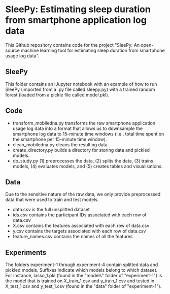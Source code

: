# SleePy: Estimating sleep duration from smartphone application log data

This Github repository contains code for the project "SleePy: An open-source machine learning tool for estimating sleep duration from smartphone usage log data". 

## SleePy
This folder contains an iJupyter notebook with an example of how to run SleePy (imported from a .py file called sleepy.py) with a trained random forest (loaded from a pickle file called model.pkl).

## Code
- transform_mobiledna.py transforms the raw smartphone application usage log data into a format that allows us to downsample the smartphone log data to 15-minute time windows (i.e., total time spent on the smartphone per 15-minute time window). 
- clean_mobiledna.py cleans the resulting data. 
- create_directory.py builds a directory for storing data and pickled models. 
- do_study.py (1) preprocesses the data, (2) splits the data, (3) trains models, (4) evaluates models, and (5) creates tables and visualisations. 

## Data
Due to the sensitive nature of the raw data, we only provide preprocessed data that were used to train and test models. 

- data.csv is the full unsplitted dataset
- ids.csv contains the participant IDs associated with each row of data.csv
- X.csv contains the features associated with each row of data.csv
- y.csv contains the targets associated with each row of data.csv
- feature_names.csv contains the names of all the features 

## Experiments
The folders experiment-1 through experiment-4 contain splitted data and pickled models. Suffixes indicate which models belong to which dataset. For instance, lasso_1.pkl (found in the "models" folder of "experiment-1") is the model that is trained on X_train_1.csv and y_train_1.csv and tested in X_test_1.csv and y_test_1.csv (found in the "data" folder of "experiment-1").